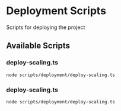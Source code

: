 # Deployment Scripts

Scripts for deploying the project

## Available Scripts

### deploy-scaling.ts

```
node scripts/deployment/deploy-scaling.ts
```


### deploy-scaling.ts

```
node scripts/deployment/deploy-scaling.ts
```


